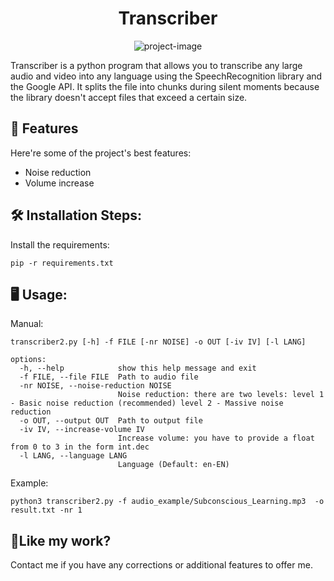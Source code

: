 <h1 align="center" id="title">Transcriber</h1>

<p align="center"><img src="https://img.shields.io/badge/Python-3.10-3776AB.svg?style=flat&amp;logo=python&amp;logoColor=white)](https://www.python.org" alt="project-image"></p>

<p id="description">Transcriber is a python program that allows you to transcribe any large audio and video into any language using the SpeechRecognition library and the Google API. It splits the file into chunks during silent moments because the library doesn't accept files that exceed a certain size.</p>

  
  
<h2>🧐 Features</h2>

Here're some of the project's best features:

*   Noise reduction
*   Volume increase

<h2>🛠️ Installation Steps:</h2>

<p>Install the requirements:</p>

```
pip -r requirements.txt
```

<h2>🖥️ Usage: </h2>
<p>Manual:</p>


```
transcriber2.py [-h] -f FILE [-nr NOISE] -o OUT [-iv IV] [-l LANG]

options:
  -h, --help            show this help message and exit
  -f FILE, --file FILE  Path to audio file
  -nr NOISE, --noise-reduction NOISE
                        Noise reduction: there are two levels: level 1 - Basic noise reduction (recommended) level 2 - Massive noise reduction
  -o OUT, --output OUT  Path to output file
  -iv IV, --increase-volume IV
                        Increase volume: you have to provide a float from 0 to 3 in the form int.dec
  -l LANG, --language LANG
                        Language (Default: en-EN)
 ```
 
 <p>Example: </p>
 
 ```
 python3 transcriber2.py -f audio_example/Subconscious_Learning.mp3  -o result.txt -nr 1
 ```

<h2>💖Like my work?</h2>

Contact me if you have any corrections or additional features to offer me.
